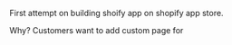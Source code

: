 First attempt on building shoify app on shopify app store.

Why?
Customers want to add custom page for

